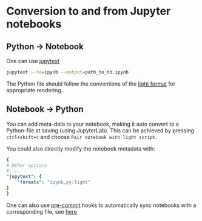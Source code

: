 # Conversion to and from Jupyter notebooks

## Python -> Notebook
One can use [jupytext](https://jupytext.readthedocs.io)

```bash
jupytext --to=ipynb --output=path_to_nb.ipynb
```

The Python file should follow the conventions of the [light format](https://jupytext.readthedocs.io/en/latest/formats-scripts.html#the-light-format) for appropriate rendering.

## Notebook -> Python
You can add meta-data to your notebook, making it auto convert to a Python-file at saving (using JupyterLab). This can be achieved by pressing `ctrl+shift+c` and choose `Pair notebook with light script`.

You could also directly modify the notebook metadata with:
```yaml
{
# Other options
#....
"jupytext": {
    "formats": "ipynb,py:light"
}
}
```

One can also use [pre-commit](https://pre-commit.com/) hooks to automatically sync notebooks with a corresponding file, see [here](https://jupytext.readthedocs.io/en/latest/using-pre-commit.html)
